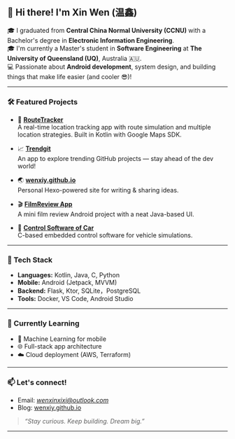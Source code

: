 ## 👋 Hi there! I'm Xin Wen (温鑫)

🎓 I graduated from **Central China Normal University (CCNU)** with a Bachelor's degree in **Electronic Information Engineering**.  
🎓 I'm currently a Master's student in **Software Engineering** at **The University of Queensland (UQ)**, Australia 🇦🇺.  
💻 Passionate about **Android development**, system design, and building things that make life easier (and cooler 😎)!

---

### 🛠️ Featured Projects

- 🚀 [**RouteTracker**](https://github.com/wenxiy/RouteTracker)  
  A real-time location tracking app with route simulation and multiple location strategies. Built in Kotlin with Google Maps SDK.

- 📈 [**Trendgit**](https://github.com/wenxiy/Trendgit)  
  An app to explore trending GitHub projects — stay ahead of the dev world!

- 🌏 [**wenxiy.github.io**](https://github.com/wenxiy/wenxiy.github.io)  
  Personal Hexo-powered site for writing & sharing ideas.

- 🎬 [**FilmReview App**](https://github.com/muxi-mini-project/2020-FilmReview-android)  
  A mini film review Android project with a neat Java-based UI.

- 🚗 [**Control Software of Car**](https://github.com/wenxiy/The-control-software-of-car)  
  C-based embedded control software for vehicle simulations.

---

### 🔧 Tech Stack

- **Languages:** Kotlin, Java, C, Python
- **Mobile:** Android (Jetpack, MVVM)
- **Backend:** Flask, Ktor, SQLite，PostgreSQL
- **Tools:** Docker, VS Code, Android Studio

---

### 🌱 Currently Learning

- 🧠 Machine Learning for mobile  
- 🌐 Full-stack app architecture  
- ☁️ Cloud deployment (AWS, Terraform)

---

### 📫 Let's connect!

- Email: *wenxinxixi@outlook.com*  
- Blog: [wenxiy.github.io](https://wenxiy.github.io)

> _“Stay curious. Keep building. Dream big.”_

---
